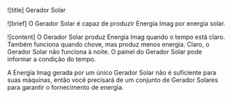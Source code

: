 ![title]
Gerador Solar
 
![brief]
O Gerador Solar é capaz de produzir Energia Imag por energia solar.
 
![content]
O Gerador Solar produz Energia Imag quando o tempo está claro. Também funciona quando chove, mas produz menos energia. Claro, o Gerador Solar não funciona à noite. O painel do Gerador Solar pode informar a condição do tempo.

A Energia Imag gerada por um único Gerador Solar não é suficiente para suas máquinas, então você precisará de um conjunto de Gerador Solares para garantir o fornecimento de energia.

